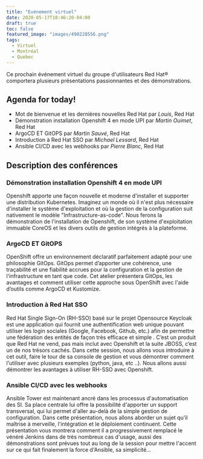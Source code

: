 ```yaml
---
title: "Evénement virtuel"
date: 2020-05-17T18:46:20-04:00
draft: true
toc: false
featured_image: "images/490228556.png"
tags:
  - Virtuel
  - Montréal
  - Quebec
---
```



Ce prochain événement virtuel du groupe d'utilisateurs Red Hat® comportera plusieurs présentations passionnantes et des démonstrations.  

## Agenda for today! <there was a mistake here > 

- Mot de bienvenue et les dernières nouvelles Red Hat par *Louis*, Red Hat
- Démonstration installation Openshift 4 en mode UPI par *Martin Ouimet*, Red Hat
- ArgoCD ET GitOPS par *Martin Sauvé*, Red Hat
- Introduction à Red Hat SSO par *Michael Lessard*, Red Hat
- Ansible CI/CD avec les webhooks par *Pierre Blanc*, Red Hat


## Description des conférences 

### Démonstration installation Openshift 4 en mode UPI
Openshift apporte une façon nouvelle et moderne d'installer et supporter une distribution Kubernetes. Imaginez un monde où il n'est plus nécessaire d'installer le système d'exploitation et où la gestion de la configuration suit nativement le modèle "Infrastructure-as-code". Nous ferons la démonstration de l'installation de Openshift, de son système d'exploitation immuable CoreOS et les divers outils de gestion intégrés à la plateforme.

### ArgoCD ET GitOPS 
OpenShift offre un environnement déclaratif parfaitement adapté pour une philosophie GitOps. GitOps permet d’apporter une cohérence, une traçabilité et une fiabilité accrues pour la configuration et la gestion de l'infrastructure en tant que code.  Cet atelier présentera GitOps, les avantages et comment utiliser cette approche sous OpenShift avec l'aide d’outils comme ArgoCD et Kustomize.

### Introduction à Red Hat SSO
Red Hat Single Sign-On (RH-SSO) basé sur le projet Opensource Keycloak est une application qui fournit une authentification web unique pouvant utiliser les login sociales (Google, Facebook, Github, etc.) afin de permettre une fédération des entités de façon très efficace et simple . C’est un produit que Red Hat ne vend, pas mais inclut avec Openshift et la suite JBOSS, c’est un de nos trésors cachés. Dans cette session, nous allons vous introduire à cet outil, faire le tour de sa console de gestion et vous démontrer comment l'utiliser avec plusieurs exemples (python, java, etc ..).  Nous allons aussi démontrer les avantages à utiliser RH-SSO avec Openshift.

### Ansible CI/CD avec les webhooks
Ansible Tower est maintenant ancré dans les processus d'automatisation des SI. Sa place centrale lui offre la possibilité d'apporter un support transversal, qui lui permet d'aller au-delà de la simple gestion de configuration. Dans cette présentation, nous allons aborder un sujet qu'il maîtrise à merveille, l'intégration et le déploiement continuent. Cette présentation vous montrera comment il a progressivement remplacé le vénéré Jenkins dans de très nombreux cas d'usage, aussi des démonstrations sont prévues tout au long de la session pour mettre l'accent sur ce qui fait finalement la force d'Ansible, sa simplicité...
